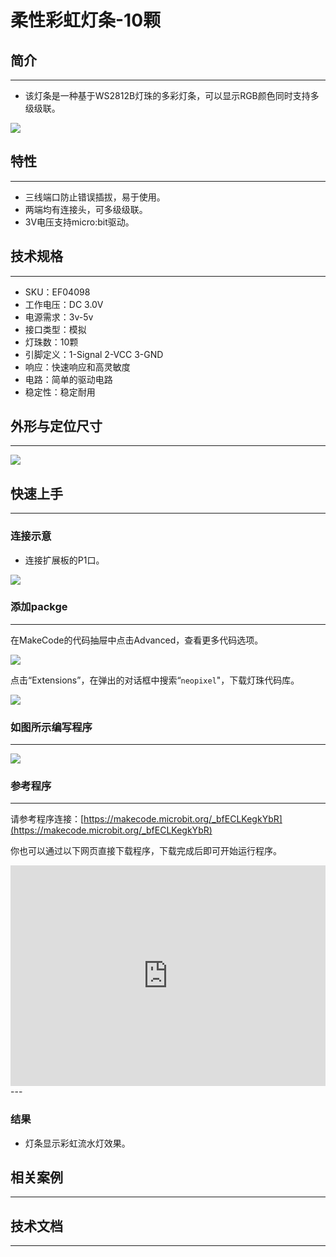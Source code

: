 # 柔性彩虹灯条-10颗

## 简介
---
- 该灯条是一种基于WS2812B灯珠的多彩灯条，可以显示RGB颜色同时支持多级级联。

 ![](./images/04098_0.jpg)
 

## 特性
---

- 三线端口防止错误插拔，易于使用。
- 两端均有连接头，可多级级联。
- 3V电压支持micro:bit驱动。

## 技术规格
---

- SKU：EF04098
- 工作电压：DC 3.0V
- 电源需求：3v-5v
- 接口类型：模拟
- 灯珠数：10颗
- 引脚定义：1-Signal 2-VCC 3-GND
- 响应：快速响应和高灵敏度
- 电路：简单的驱动电路
- 稳定性：稳定耐用

## 外形与定位尺寸
---

 ![](./images/04098_2.png)


## 快速上手
---
### 连接示意

- 连接扩展板的P1口。

 ![](./images/04098_5.PNG)

### 添加packge
---
在MakeCode的代码抽屉中点击Advanced，查看更多代码选项。

 ![](./images/04098_01.png)

点击“Extensions”，在弹出的对话框中搜索“`neopixel`"，下载灯珠代码库。

![](./images/04098_02.png)

### 如图所示编写程序
---
  ![](./images/04098_03.png)

### 参考程序
---
请参考程序连接：[https://makecode.microbit.org/_bfECLKegkYbR](https://makecode.microbit.org/_bfECLKegkYbR)

你也可以通过以下网页直接下载程序，下载完成后即可开始运行程序。

<div style="position:relative;height:0;padding-bottom:70%;overflow:hidden;"><iframe style="position:absolute;top:0;left:0;width:100%;height:100%;" src="https://makecode.microbit.org/#pub:_bfECLKegkYbR" frameborder="0" sandbox="allow-popups allow-forms allow-scripts allow-same-origin"></iframe></div>  
---

### 结果

- 灯条显示彩虹流水灯效果。

## 相关案例
---

## 技术文档
---
